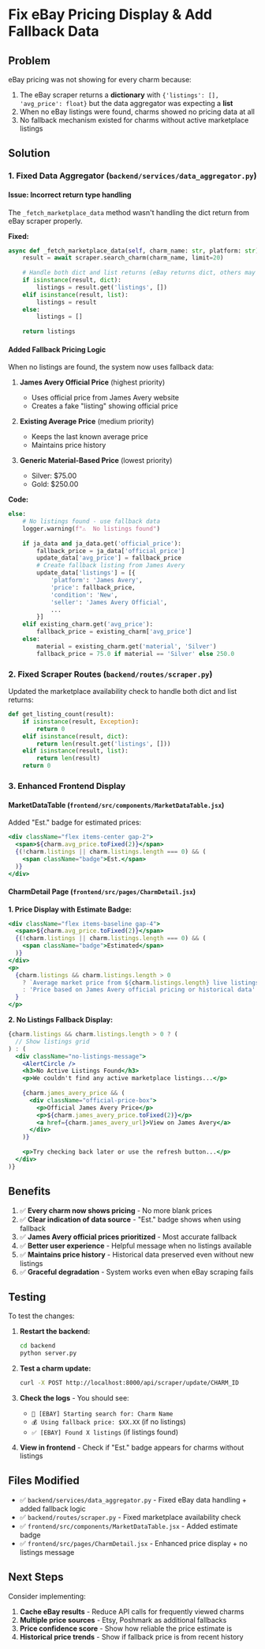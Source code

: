# Fix eBay Pricing Display & Add Fallback Data

## Problem
eBay pricing was not showing for every charm because:
1. The eBay scraper returns a **dictionary** with `{'listings': [], 'avg_price': float}` but the data aggregator was expecting a **list**
2. When no eBay listings were found, charms showed no pricing data at all
3. No fallback mechanism existed for charms without active marketplace listings

## Solution

### 1. Fixed Data Aggregator (`backend/services/data_aggregator.py`)

#### Issue: Incorrect return type handling
The `_fetch_marketplace_data` method wasn't handling the dict return from eBay scraper properly.

**Fixed:**
```python
async def _fetch_marketplace_data(self, charm_name: str, platform: str) -> List[Dict]:
    result = await scraper.search_charm(charm_name, limit=20)
    
    # Handle both dict and list returns (eBay returns dict, others may return list)
    if isinstance(result, dict):
        listings = result.get('listings', [])
    elif isinstance(result, list):
        listings = result
    else:
        listings = []
    
    return listings
```

#### Added Fallback Pricing Logic
When no listings are found, the system now uses fallback data:

1. **James Avery Official Price** (highest priority)
   - Uses official price from James Avery website
   - Creates a fake "listing" showing official price

2. **Existing Average Price** (medium priority)
   - Keeps the last known average price
   - Maintains price history

3. **Generic Material-Based Price** (lowest priority)
   - Silver: $75.00
   - Gold: $250.00

**Code:**
```python
else:
    # No listings found - use fallback data
    logger.warning(f"⚠️  No listings found")
    
    if ja_data and ja_data.get('official_price'):
        fallback_price = ja_data['official_price']
        update_data['avg_price'] = fallback_price
        # Create fallback listing from James Avery
        update_data['listings'] = [{
            'platform': 'James Avery',
            'price': fallback_price,
            'condition': 'New',
            'seller': 'James Avery Official',
            ...
        }]
    elif existing_charm.get('avg_price'):
        fallback_price = existing_charm['avg_price']
    else:
        material = existing_charm.get('material', 'Silver')
        fallback_price = 75.0 if material == 'Silver' else 250.0
```

### 2. Fixed Scraper Routes (`backend/routes/scraper.py`)

Updated the marketplace availability check to handle both dict and list returns:

```python
def get_listing_count(result):
    if isinstance(result, Exception):
        return 0
    elif isinstance(result, dict):
        return len(result.get('listings', []))
    elif isinstance(result, list):
        return len(result)
    return 0
```

### 3. Enhanced Frontend Display

#### MarketDataTable (`frontend/src/components/MarketDataTable.jsx`)
Added "Est." badge for estimated prices:
```jsx
<div className="flex items-center gap-2">
  <span>${charm.avg_price.toFixed(2)}</span>
  {(!charm.listings || charm.listings.length === 0) && (
    <span className="badge">Est.</span>
  )}
</div>
```

#### CharmDetail Page (`frontend/src/pages/CharmDetail.jsx`)

**1. Price Display with Estimate Badge:**
```jsx
<div className="flex items-baseline gap-4">
  <span>${charm.avg_price.toFixed(2)}</span>
  {(!charm.listings || charm.listings.length === 0) && (
    <span className="badge">Estimated</span>
  )}
</div>
<p>
  {charm.listings && charm.listings.length > 0 
    ? `Average market price from ${charm.listings.length} live listings`
    : 'Price based on James Avery official pricing or historical data'
  }
</p>
```

**2. No Listings Fallback Display:**
```jsx
{charm.listings && charm.listings.length > 0 ? (
  // Show listings grid
) : (
  <div className="no-listings-message">
    <AlertCircle />
    <h3>No Active Listings Found</h3>
    <p>We couldn't find any active marketplace listings...</p>
    
    {charm.james_avery_price && (
      <div className="official-price-box">
        <p>Official James Avery Price</p>
        <p>${charm.james_avery_price.toFixed(2)}</p>
        <a href={charm.james_avery_url}>View on James Avery</a>
      </div>
    )}
    
    <p>Try checking back later or use the refresh button...</p>
  </div>
)}
```

## Benefits

1. ✅ **Every charm now shows pricing** - No more blank prices
2. ✅ **Clear indication of data source** - "Est." badge shows when using fallback
3. ✅ **James Avery official prices prioritized** - Most accurate fallback
4. ✅ **Better user experience** - Helpful message when no listings available
5. ✅ **Maintains price history** - Historical data preserved even without new listings
6. ✅ **Graceful degradation** - System works even when eBay scraping fails

## Testing

To test the changes:

1. **Restart the backend:**
   ```bash
   cd backend
   python server.py
   ```

2. **Test a charm update:**
   ```bash
   curl -X POST http://localhost:8000/api/scraper/update/CHARM_ID
   ```

3. **Check the logs** - You should see:
   - `🛒 [EBAY] Starting search for: Charm Name`
   - `💰 Using fallback price: $XX.XX` (if no listings)
   - `✅ [EBAY] Found X listings` (if listings found)

4. **View in frontend** - Check if "Est." badge appears for charms without listings

## Files Modified

- ✅ `backend/services/data_aggregator.py` - Fixed eBay data handling + added fallback logic
- ✅ `backend/routes/scraper.py` - Fixed marketplace availability check
- ✅ `frontend/src/components/MarketDataTable.jsx` - Added estimate badge
- ✅ `frontend/src/pages/CharmDetail.jsx` - Enhanced price display + no listings message

## Next Steps

Consider implementing:
1. **Cache eBay results** - Reduce API calls for frequently viewed charms
2. **Multiple price sources** - Etsy, Poshmark as additional fallbacks
3. **Price confidence score** - Show how reliable the price estimate is
4. **Historical price trends** - Show if fallback price is from recent history
